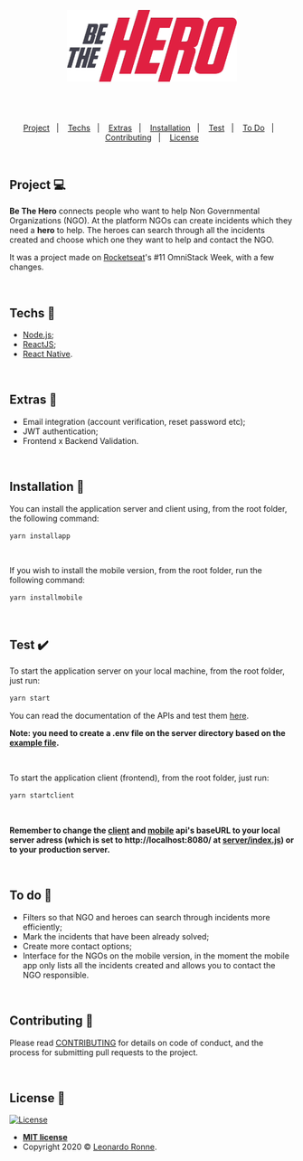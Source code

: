 <p align="center">
  <img src="client/src/assets/img/logo.png" width="300px"/>
</p>

# 

<br>

<p align="center">
  <a href="#project-">Project</a>&nbsp;&nbsp;&nbsp;|&nbsp;&nbsp;&nbsp;
  <a href="#techs-rocket">Techs</a>&nbsp;&nbsp;&nbsp;|&nbsp;&nbsp;&nbsp;
  <a href="#techs-rocket">Extras</a>&nbsp;&nbsp;&nbsp;|&nbsp;&nbsp;&nbsp;
  <a href="#installation-wrench">Installation</a>&nbsp;&nbsp;&nbsp;|&nbsp;&nbsp;&nbsp;
  <a href="#test-heavy_check_mark">Test</a>&nbsp;&nbsp;&nbsp;|&nbsp;&nbsp;&nbsp;
  <a href="#test-heavy_check_mark">To Do</a>&nbsp;&nbsp;&nbsp;|&nbsp;&nbsp;&nbsp;
  <a href="#contributing-">Contributing</a>&nbsp;&nbsp;&nbsp;|&nbsp;&nbsp;&nbsp;
  <a href="#license-memo">License</a>
</p>

<br>

## Project 💻

**Be The Hero** connects people who want to help Non Governmental Organizations (NGO). At the platform NGOs can create incidents which they need a <strong>hero</strong> to help. The heroes can search through all the incidents created and choose which one they want to help and contact the NGO.

It was a project made on [Rocketseat](https://github.com/Rocketseat)'s #11 OmniStack Week, with a few changes.

<br>

## Techs :rocket:

- [Node.js](https://nodejs.org/en/);
- [ReactJS](https://reactjs.org);
- [React Native](https://facebook.github.io/react-native/).

<br>

## Extras :slot_machine:

- Email integration (account verification, reset password etc);
- JWT authentication;
- Frontend x Backend Validation.

<br>

## Installation :wrench:

You can install the application server and client using, from the root folder, the following command:

```sh
yarn installapp
```

<br>

If you wish to install the mobile version, from the root folder, run the following command:

```sh
yarn installmobile
```

<br>

## Test :heavy_check_mark:

To start the application server on your local machine, from the root folder, just run:

```sh
yarn start
```
You can read the documentation of the APIs and test them [here](http://betheehero.herokuapp.com/api-docs/).

<strong>Note: you need to create a .env file on the server directory based on the [example file](https://github.com/leoronne/BeTheHero/blob/master/server/example.env).</strong>

<br>


To start the application client (frontend), from the root folder, just run:

```sh
yarn startclient
```

<br>


<strong>Remember to change the [client](https://github.com/leoronne/BeTheHero/blob/master/client/src/services/api.js) and [mobile](https://github.com/leoronne/BeTheHero/blob/master/mobile/src/services/api.js) api's baseURL to your local server adress (which is set to http://localhost:8080/ at [server/index.js](https://github.com/leoronne/BeTheHero/blob/master/server/src/index.js)) or to your production server.</strong>

<br>

## To do :newspaper:

- Filters so that NGO and heroes can search through incidents more efficiently;
- Mark the incidents that have been already solved;
- Create more contact options;
- Interface for the NGOs on the mobile version, in the moment the mobile app only lists all the incidents created and allows you to contact the NGO responsible.

<br>

## Contributing 🤔 

Please read [CONTRIBUTING](https://github.com/leoronne/BeTheHero/blob/master/CONTRIBUTING.md) for details on code of conduct, and the process for submitting pull requests to the project.

<br>

## License :memo:

[![License](http://img.shields.io/:license-mit-blue.svg?style=flat-square)](http://badges.mit-license.org)
- **[MIT license](https://github.com/leoronne/BeTheHero/blob/master/LICENSE)**
- Copyright 2020 © <a href="https://github.com/leoronne" target="_blank">Leonardo Ronne</a>.

## 


